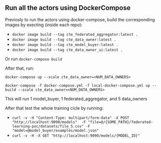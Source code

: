 ## Run all the actors using DockerCompose

Previosly to run the actors using docker-compose, build the corresponding images by execting (inside each repo):

- `docker image build --tag cte_federated_aggregator:latest .`
- `docker image build --tag cte_data_owner:latest .`
- `docker image build --tag cte_model_buyer:latest .`
- `docker image build --tag cte_data_owner_ui:latest .`

Or run
`docker-compose build`

After that, run:

`docker-compose up --scale cte_data_owner=<NUM_DATA_OWNERS>`

`docker-compose -f docker-compose.yml -f local-docker-compose.yml up --build --scale cte_data_owner=<NUM_DATA_OWNERS>`

This will run 1 model_buyer, 1 federated_aggregator, and 5 data_owners

After that test the whole training cicle by running:

- `curl -v -H "Content-Type: multipart/form-data" -X POST "http://localhost:9090/models"  -F "file=@/{SOME_PATH}/federated-learning-poc/datasets/file_5.csv" -F "model=@model_buyer/examples/model.json"`
- `curl -v -H -X GET "http://localhost:9090/models/{MODEL_ID}"`
